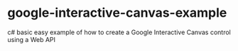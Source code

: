 # google-interactive-canvas-example
c# basic easy example of how to create a Google Interactive Canvas control using a Web API
